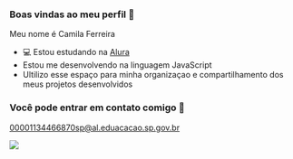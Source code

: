 ### Boas vindas ao meu perfil 🎀

Meu nome é Camila Ferreira

- 💻 Estou estudando na [Alura](https://www.alura.com)
- Estou me desenvolvendo na linguagem JavaScript
- Ultilizo esse espaço para minha organizaçao e compartilhamento dos meus projetos desenvolvidos

### Você pode entrar em contato comigo 📧 

00001134466870sp@al.eduacacao.sp.gov.br

![](https://media1.tenor.com/m/AC0r4NmjXm0AAAAC/blairhive-blair-waldorf.gif)
